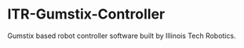 ITR-Gumstix-Controller
======================

Gumstix based robot controller software built by Illinois Tech Robotics.
